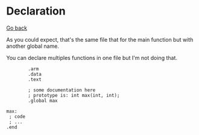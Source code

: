 # Declaration

[Go back](..)

As you could expect, that's the same file that
for the main function but with another global
name.

You can declare multiples functions in one file
but I'm not doing that.

```asm6502
        .arm
        .data
        .text

        ; some documentation here
        ; prototype is: int max(int, int);
        .global max

max:
 ; code
 ; ...
.end
```
